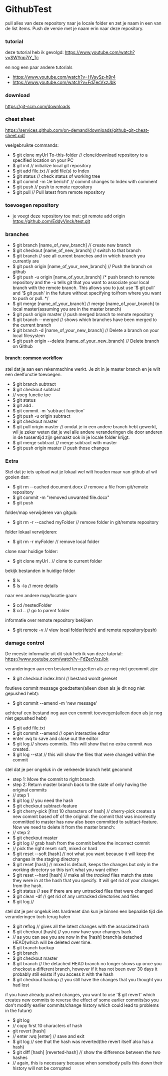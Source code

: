 # GithubTest

pull alles van deze repository naar je locale folder en zet je naam in een van de list items. Push de versie met je naam erin naar deze repository.

### tutorial

deze tutorial heb ik gevolgd: https://www.youtube.com/watch?v=SWYqp7iY_Tc

en nog een paar andere tutorials
- https://www.youtube.com/watch?v=HVsySz-h9r4
- https://www.youtube.com/watch?v=FdZecVxzJbk

### download

https://git-scm.com/downloads

### cheat sheet

https://services.github.com/on-demand/downloads/github-git-cheat-sheet.pdf

veelgebruikte commands:
- $ git clone myUrl To-this-folder // clone/download repository to a specified location on your PC
- $ git init // initialize local git repository
- $ git add file.txt // add file(s) to Index
- $ git status // check status of working tree
- $ git commit -m 'Je bericht' // commit changes to Index with comment
- $ git push // push to remote repository
- $ git pull // Pull latest from remote repository


### toevoegen repository

- je voegt deze repository toe met: git remote add origin https://github.com/EddyVinck/test.git

### branches

- $ git branch [name_of_new_branch] // create  new branch
- $ git checkout [name_of_new_branch] // switch to that branch
- $ git branch // see all current branches and in which branch you currently are
- $ git push origin [name_of_your_new_branch] // Push the branch on github
- $ git push -u origin [name_of_your_branch] /* push branch to remote repository and the -u tells git that you want to associate your local branch with the remote branch. This allows you to just use '$ git pull' and '$ git push' in the future without specifying to/from where you want to push or pull. */
- $ git merge [name_of_your_branch] // merge [name_of_your_branch] to local master(assuming you are in the master branch)
- $ git push origin master // push merged branch to remote repository
- $ git branch --merged // shows which branches have been merged to the current branch
- $ git branch -d [name_of_your_new_branch] // Delete a branch on your local filesystem
- $ git push origin --delete [name_of_your_new_branch] // Delete branch on Github

#### branch: common workflow

stel dat je aan een rekenmachine werkt. Je zit in je master branch en je wilt een deelfunctie toevoegen.
- $ git branch subtract
- $ git checkout subtract
- // voeg functie toe
- $ git status
- $ git add .
- $ git commit -m 'subtract function'
- $ git push -u origin subtract
- $ git checkout master
- $ git pull origin master // omdat je in een andere branch hebt gewerkt, wil je zeker weten dat je wel alle andere veranderingen die door anderen in de tussentijd zijn gemaakt ook in je locale folder krijgt.
- $ git merge subtract // merge subtract with master
- $ git push origin master // push those changes

### Extra

Stel dat je iets upload wat je lokaal wel wilt houden maar van github af wil gooien dan:
- $ git rm --cached document.docx // remove a file from git/remote repository
- $ git commit -m "removed unwanted file.docx"
- $ git push


folder/map verwijderen van gitgub:
- $ git rm -r --cached myFolder // remove folder in git/remote repository

folder lokaal verwijderen:
- $ git rm -r myFolder // remove local folder

clone naar huidige folder:
- $ git clone myUrl . // clone to current folder

bekijk bestanden in huidige folder
- $ ls
- $ ls -la // more details

naar een andere map/locatie gaan:
- $ cd /nestedFolder
- $ cd .. // go to parent folder

informatie over remote repository bekijken
- $ git remote -v // view local folder(fetch) and remote repository(push)

### damage control

De meeste informatie uit dit stuk heb ik van deze tutorial: https://www.youtube.com/watch?v=FdZecVxzJbk

veranderingen aan een bestand terugzetten als ze nog niet gecommit zijn:
- $ git checkout index.html // bestand wordt gereset

foutieve commit message goedzetten(alleen doen als je dit nog niet gepushed hebt):
- $ git commit --amend -m 'new message'

achteraf een bestand nog aan een commit toevoegen(alleen doen als je nog niet gepushed hebt)
- $ git add file.txt
- $ git commit --amend // open interactive editor
- enter :wq to save and close out the editor
- $ git log // shows commits. This will show that no extra commit was created.
- $ git log --stat // this will show the files that were changed within the commit

stel dat je per ongeluk in de verkeerde branch hebt gecommit
- step 1: Move the commit to right branch
- step 2: Return master branch back to the state of only having the original commits
- // step 1
- $ git log // you need the hash
- $ git checkout subtract-feature
- $ git cherry-pick [first 10 characters of hash] // cherry-pick creates a new commit based off of the original. the commit that was incorrectly committed to master has now also been committed to subtact-feature. Now we need to delete it from the master branch:
- // step 2
- $ git checkout master
- $ git log // grab hash from the commit before the incorrect commit
- // pick the right reset: soft, mixed or hard
- $ git reset --soft [hash] // not what you want because it will keep the changes in the staging directory
- $ git reset [hash] // mixed is default, keeps the changes but only in the working directory so this isn't what you want either
- $ git reset --hard [hash] // make all the *tracked* files match the state they were in at the hash that you specify. It will get rid of your changes from the hash.
- $ git status // see if there are any untracked files that were changed
- $ git clean -df // get rid of any untracked directories and files
- $ git log //

stel dat je per ongeluk iets hardreset dan kun je binnen een bepaalde tijd die veranderingen toch terug halen
- $ git reflog // gives all the latest changes with the associated hash
- $ git checkout [hash] // you now have your changes back
- // as you can see you are now in the [hash] branch(a detached HEAD)which will be deleted over time.
- $ git branch backup
- $ git branch
- $ git checkout master
- $ git branch // the detached HEAD branch no longer shows up once you checkout a different branch, however if it has not been over 30 days it probably still exists if you access it with the hash
- $ git checkout backup // you still have the changes that you thought you had lost

if you have already pushed changes, you want to use '$ git revert' which creates new commits to reverse the effect of some earlier commits(so you don't modify earlier commits/change history which could lead to problems in the future)
- $ git log
- // copy first 10 characters of hash
- git revert [hash]
- // enter :wq [enter] // save and exit
- $ git log // see that the hash was reverted(the revert itself also has a hash)
- $ git diff [hash] [reverted-hash] // show the difference between the two hashes
- // again, this is necessary because when somebody pulls this down their history will not be corrupted